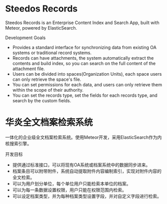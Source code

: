 # Steedos Records

Steedos Records is an Enterprise Content Index and Search App, built with Meteor, powered by ElasticSearch.

Development Goals
- Provides a standard interface for synchronizing data from existing OA systems or traditional record systems.
- Records can have attachments, the system automatically extract the contents and build index, so you can search on the full content of the attachment file.
- Users can be divided into spaces(Organization Units), each space users can only retrieve the space's file.
- You can set permissions for each data, and users can only retrieve them within the scope of their authority.
- You can set the records type, set the fields for each records type, and search by the custom fields.

# 华炎全文档案检索系统

一体化的企业级全文档案检索系统。使用Meteor开发，采用ElasticSearch作为内核搜索引擎。

开发目标
- 提供通过标准接口，可以将现有OA系统或档案系统中的数据同步进来。
- 档案条目可以附带附件，系统自动提取附件内容编制索引，实现对附件内容的全文检索。
- 可以为用户划分单位，每个单位用户只能检索本单位的档案。
- 可以为每一条数据设置权限，用户只能在权限范围内检索。
- 可以设定档案类型，并为每种档案类型设置字段，并对自定义字段进行检索。